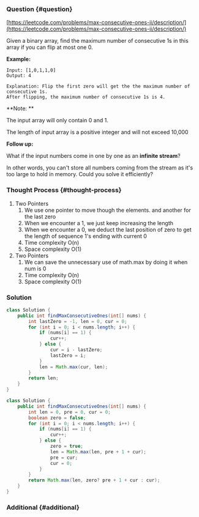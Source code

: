 ### Question {#question}

[https://leetcode.com/problems/max-consecutive-ones-ii/description/](https://leetcode.com/problems/max-consecutive-ones-ii/description/)

Given a binary array, find the maximum number of consecutive 1s in this array if you can flip at most one 0.

**Example:**

```
Input: [1,0,1,1,0]
Output: 4

Explanation: Flip the first zero will get the the maximum number of consecutive 1s.
After flipping, the maximum number of consecutive 1s is 4.
```

**Note:**

The input array will only contain 0 and 1.

The length of input array is a positive integer and will not exceed 10,000

**Follow up:**

What if the input numbers come in one by one as an **infinite stream**?

In other words, you can't store all numbers coming from the stream as it's too large to hold in memory. Could you solve it efficiently?

### Thought Process {#thought-process}

1. Two Pointers
   1. We use one pointer to move though the elements. and another for the last zero
   2. When we encounter a 1, we just keep increasing the length
   3. When we encounter a 0, we deduct the last position of zero to get the length of sequence 1's ending with current 0
   4. Time complexity O\(n\)
   5. Space complexity O\(1\)
2. Two Pointers
   1. We can save the unnecessary use of math.max by doing it when num is 0
   2. Time complexity O\(n\)
   3. Space complexity O\(1\)

### Solution

```java
class Solution {
    public int findMaxConsecutiveOnes(int[] nums) {
        int lastZero = -1, len = 0, cur = 0;
        for (int i = 0; i < nums.length; i++) {
            if (nums[i] == 1) {
                cur++;
            } else {
                cur = i - lastZero;
                lastZero = i;
            }
            len = Math.max(cur, len);
        }
        return len;
    }
}
```

```java
class Solution {
    public int findMaxConsecutiveOnes(int[] nums) {
        int len = 0, pre = 0, cur = 0;
        boolean zero = false;
        for (int i = 0; i < nums.length; i++) {
            if (nums[i] == 1) {
                cur++;
            } else {
                zero = true;
                len = Math.max(len, pre + 1 + cur);
                pre = cur;
                cur = 0;
            }
        }
        return Math.max(len, zero? pre + 1 + cur : cur);
    }
}
```

### Additional {#additional}




